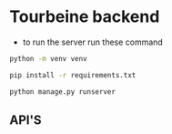 # Tourbeine backend


- to run the server run these command

```bash 
python -m venv venv
```

```bash 
pip install -r requirements.txt
```
```bash 
python manage.py runserver
```
   
## API'S

